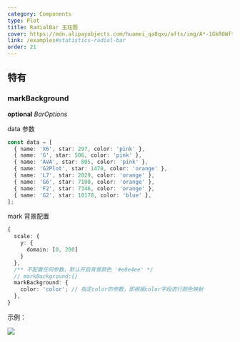 ```yaml
---
category: Components
type: Plot
title: RadialBar 玉珏图
cover: https://mdn.alipayobjects.com/huamei_qa8qxu/afts/img/A*-1GkR6WftskAAAAAAAAAAAAADmJ7AQ/original
link: /examples#statistics-radial-bar
order: 21
---
```


## 特有

### markBackground

<description>**optional** _BarOptions_</description>

data 参数

```ts
const data = [
  { name: 'X6', star: 297, color: 'pink' },
  { name: 'G', star: 506, color: 'pink' },
  { name: 'AVA', star: 805, color: 'pink' },
  { name: 'G2Plot', star: 1478, color: 'orange' },
  { name: 'L7', star: 2029, color: 'orange' },
  { name: 'G6', star: 7100, color: 'orange' },
  { name: 'F2', star: 7346, color: 'orange' },
  { name: 'G2', star: 10178, color: 'blue' },
];
```

mark 背景配置

```ts
{
  scale: {
    y: {
      domain: [0, 200]
    }
  },
  /** 不配置任何参数，默认开启背景颜色 '#e0e4ee' */
  // markBackground:{}
  markBackground: {
    color: 'color'; // 指定color的参数，即根据color字段进行颜色映射
  },
}
```

示例：

<img src="https://mdn.alipayobjects.com/huamei_qa8qxu/afts/img/A*4IsBSoYrLL4AAAAAAAAAAAAADmJ7AQ/original" />
